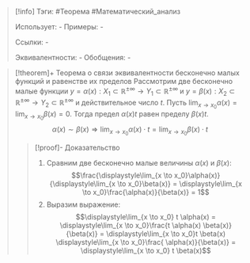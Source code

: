 > [!info]
> Тэги: #Теорема #Математический_анализ   
> 
> Использует: *-*
> Примеры: *-*
> 
> Ссылки: *-*
> 
> Эквивалентности: *-*
> Обобщения: *-*

> [!theorem]+ Теорема о связи эквивалентности бесконечно малых функций и равенстве их пределов
> Рассмотрим две бесконечно малые функции $y = \alpha(x):X_1 \subset \mathbb{R^{\pm\infty}}\rightarrow Y_1 \subset \mathbb{R^{\pm\infty}}$ и $y = \beta(x):X_2 \subset \mathbb{R^{\pm\infty}}\rightarrow Y_2 \subset \mathbb{R^{\pm\infty}}$ и действительное число $t$. Пусть $\displaystyle\lim_{x \to x_0}\alpha(x) = \lim_{x \to x_0}\beta(x) = 0$. Тогда предел $\alpha(x) t$ равен пределу $\beta(x) t$. $$\alpha(x) \sim \beta(x) \Rightarrow \displaystyle\lim_{x \to x_0}\alpha(x) \cdot t = \lim_{x \to x_0}\beta(x) \cdot t$$
> > [!proof]- Доказательство
> > 1. Сравним две бесконечно малые величины $\alpha(x)$ и $\beta(x)$:  $$\frac{\displaystyle\lim_{x \to x_0}\alpha(x)}{\displaystyle\lim_{x \to x_0}\beta(x)} = \displaystyle\lim_{x \to x_0}\frac{\alpha(x)}{\beta(x)} = 1$$
> > 2. Выразим выражение: $$\displaystyle\lim_{x \to x_0} t \alpha(x) = \displaystyle\lim_{x \to x_0}\frac{t \alpha(x) \beta(x)}{\beta(x)} = \displaystyle\lim_{x \to x_0}t \beta(x) \displaystyle\lim_{x \to x_0}\frac{ \alpha(x)}{\beta(x)} = \displaystyle\lim_{x \to x_0} t \beta(x)$$
